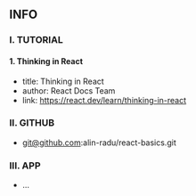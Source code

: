 ## INFO

### I. TUTORIAL

#### 1. Thinking in React

- title: Thinking in React
- author: React Docs Team
- link: https://react.dev/learn/thinking-in-react

### II. GITHUB

- git@github.com:alin-radu/react-basics.git

### III. APP

- ...
